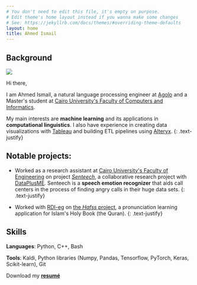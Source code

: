 ```yaml
---
# You don't need to edit this file, it's empty on purpose.
# Edit theme's home layout instead if you wanna make some changes
# See: https://jekyllrb.com/docs/themes/#overriding-theme-defaults
layout: home
title: Ahmed Ismail
---
```

## Background

<img class="profile-img" src="{{site.baseurl}}/assets/images/profile-img.jpg">

Hi there,

I am Ahmed Ismail, a natural language processing engineer at [Agolo](https://www.agolo.com/) and a Master's student at [Cairo University's Faculty of Computers and Informatics](https://www.fci.cu.edu.eg/).

My main interests are **machine learning** and its applications in **computational linguistics**. I also have experience in creating data visualizations with [Tableau](https://www.tableau.com/) and building ETL pipelines using [Alteryx](https://www.alteryx.com/).
{: .text-justify}

## Notable projects:

- Worked as a research assistant at [Cairo University's Faculty of Engineering](http://eng.cu.edu.eg/en/) on project [*Senteech*](http://www.dataplusme.com/senteech.html), a collaborative research project with [DataPlusME](http://www.dataplusme.com/). Senteech is a **speech emotion recognizer** that aids call centers in the process of finding angry calls in their huge data sets.
{: .text-justify}

- Worked with [RDI-eg](http://www.rdi-eg.com/) on [the *Hafss* project](http://www.rdi-eg.com/Technologies/speech.htm), a pronunciation learning application for Islam's Holy Book (the Quran).
{: .text-justify}

## Skills

**Languages**: Python, C++, Bash

**Tools**: Kaldi, Python libraries (Numpy, Pandas, Tensorflow, PyTorch, Keras, Scikit-learn), Git

Download my [**resumé**]({{site.baseurl}}/assets/docs/ahmedismailzahranresume.pdf)
